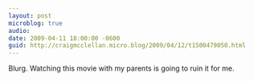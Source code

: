 ```yaml
---
layout: post
microblog: true
audio: 
date: 2009-04-11 18:00:00 -0600
guid: http://craigmcclellan.micro.blog/2009/04/12/t1500479050.html
---
```

Blurg. Watching this movie with my parents is going to ruin it for me.
